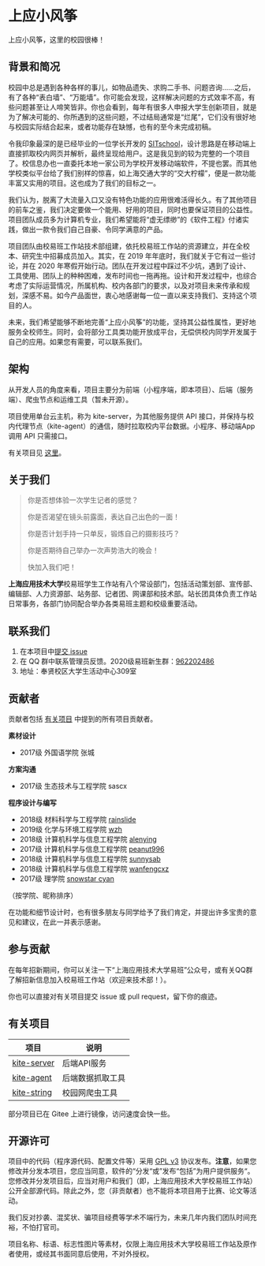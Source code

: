 # 上应小风筝

上应小风筝，这里的校园很棒！

## 背景和简况

校园中总是遇到各种各样的事儿，如物品遗失、求购二手书、问题咨询……之后，有了各种“表白墙”、“万能墙”。你可能会发现，这样解决问题的方式效率不高，有些问题甚至让人啼笑皆非。你也会看到，每年有很多人申报大学生创新项目，就是为了解决可能的、你所遇到的这些问题，不过结局通常是“烂尾”，它们没有很好地与校园实际结合起来，或者功能存在缺憾，也有的至今未完成初稿。

令我印象最深的是已经毕业的一位学长开发的 [SITschool](https://github.com/IMAlex233/SITschool)，设计思路是在移动端上直接抓取校内网页并解析，最终呈现给用户。这是我见到的较为完整的一个项目了。校信息办也一直委托本地一家公司为学校开发移动端软件，不提也罢。而其他学校类似平台给了我们别样的惊喜，如上海交通大学的“交大柠檬”，便是一款功能丰富又实用的项目。这也成为了我们的目标之一。

我们认为，脱离了大流量入口又没有特色功能的应用很难活得长久。有了其他项目的前车之鉴，我们决定要做一个能用、好用的项目，同时也要保证项目的公益性。项目团队成员多为计算机专业，我们希望能将“虚无缥缈”的《软件工程》付诸实践，做出一款令我们自己自豪、令同学满意的产品。

项目团队由校易班工作站技术部组建，依托校易班工作站的资源建立，并在全校本、研究生中招募成员加入。其实，在 2019 年年底时，我们就关于它有过一些讨论，并在 2020 年寒假开始行动。团队在开发过程中踩过不少坑，遇到了设计、工具使用、团队上的种种困难，发布时间也一拖再拖。设计和开发过程中，也综合考虑了实际运营情况，所属机构、校内各部门的要求，以及对项目未来传承和规划，深感不易。如今产品面世，衷心地感谢每一位一直以来支持我们、支持这个项目的人。

未来，我们希望能够不断地完善“上应小风筝”的功能，坚持其公益性属性，更好地服务全校师生。同时，会将部分工具类功能开放成平台，无偿供校内同学开发属于自己的应用。如果您有需要，可以联系我们。

## 架构

从开发人员的角度来看，项目主要分为前端（小程序端，即本项目）、后端（服务端）、爬虫节点和运维工具（暂未开源）。

项目使用单台云主机，称为 kite-server，为其他服务提供 API 接口，并保持与校内代理节点（kite-agent）的通信，随时拉取校内平台数据。小程序、移动端App调用 API 只需接口。

有关项目见 [这里](#有关项目)。

## 关于我们

> 你是否想体验一次学生记者的感觉？
>
> 你是否渴望在镜头前露面，表达自己出色的一面！
> 
> 你是否计划手持一只单反，锻炼自己的摄影技巧？
> 
> 你是否期待自己举办一次声势浩大的晚会！
> 
> 快加入我们吧！

**上海应用技术大学**校易班学生工作站有八个常设部门，包括活动策划部、宣传部、编辑部、人力资源部、站务部、记者团、网课部和技术部。站长团具体负责工作站日常事务，各部门协同配合举办各类易班主题和校级重要活动。

## 联系我们

1. 在本项目中[提交 issue](https://github.com/SIT-Yiban/kite-microapp/issues) 
2. 在 QQ 群中联系管理员反馈。2020级易班新生群：[962202486](https://jq.qq.com/?_wv=1027&k=Zyokh4KP)
3. 地址：奉贤校区大学生活动中心309室

## 贡献者

贡献者包括 [有关项目](#有关项目) 中提到的所有项目贡献者。

**素材设计**

- 2017级 外国语学院 张城

**方案沟通**

- 2017级 生态技术与工程学院 sascx

**程序设计与编写**

- 2018级 材料科学与工程学院 [rainslide](https://github.com/Crystal-RainSlide)
- 2019级 化学与环境工程学院 [wzh](https://github.com/OneofFive-ops)
- 2018级 计算机科学与信息工程学院 [alenying](https://github.com/AlenYing)
- 2017级 计算机科学与信息工程学院 [peanut996](https://github.com/peanut996/)
- 2018级 计算机科学与信息工程学院 [sunnysab](https://sunnysab.cn)
- 2018级 计算机科学与信息工程学院 [wanfengcxz](https://github.com/wanfengcxz)
- 2017级 理学院 [snowstar cyan](https://github.com/snomiao)

（按学院、昵称排序）

在功能和细节设计时，也有很多朋友与同学给予了我们肯定，并提出许多宝贵的意见和建议，在此一并表示感谢。

## 参与贡献

在每年招新期间，你可以关注一下“上海应用技术大学易班”公众号，或有关QQ群了解招新信息加入校易班工作站（欢迎来技术部！）。

你也可以直接对有关项目提交 issue 或 pull request，留下你的痕迹。

## 有关项目

| 项目         | 说明             |
| ------------ | ---------------- |
| [kite-server](https://github.com/SIT-Yiban/kite-server) | 后端API服务 |
| [kite-agent](https://github.com/sunnysab/kite-agent) | 后端数据抓取工具 |
| [kite-string](https://github.com/SIT-Yiban/kite-string) | 校园网爬虫工具 |

部分项目已在 Gitee 上进行镜像，访问速度会快一些。

## 开源许可

项目中的代码（程序源代码、配置文件等）采用 [GPL v3](https://www.gnu.org/licenses/gpl-3.0.en.html) 协议发布。**注意**，如果您修改并分发本项目，您应当同意，软件的“分发“或”发布“包括”为用户提供服务“。您修改并分发项目后，应当对用户和我们（即，上海应用技术大学校易班工作站）公开全部源代码。除此之外，您（非贡献者）也不能将本项目用于比赛、论文等活动。

我们反对抄袭、混奖状、骗项目经费等学术不端行为，未来几年内我们团队时间充裕，不怕打官司。

项目名称、标语、标志性图片等素材，仅限上海应用技术大学校易班工作站及原作者使用，或经其书面同意后使用，不对外授权。

